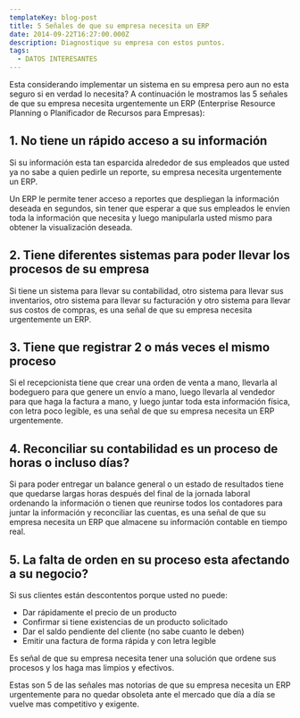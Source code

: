 ```yaml
---
templateKey: blog-post
title: 5 Señales de que su empresa necesita un ERP
date: 2014-09-22T16:27:00.000Z
description: Diagnostique su empresa con estos puntos.
tags:
  - DATOS INTERESANTES
---
```

Esta considerando implementar un sistema en su empresa pero aun no esta seguro si en verdad lo necesita? A continuación le mostramos las 5 señales de que su empresa necesita urgentemente un ERP (Enterprise Resource Planning o Planificador de Recursos para Empresas):



## 1. No tiene un rápido acceso a su información

Si su información esta tan esparcida alrededor de sus empleados que usted ya no sabe a quien pedirle un reporte, su empresa necesita urgentemente un ERP.



Un ERP le permite tener acceso a reportes que despliegan la información deseada en segundos, sin tener que esperar a que sus empleados le envíen toda la información que necesita y luego manipularla usted mismo para obtener la visualización deseada.



## 2. Tiene diferentes sistemas para poder llevar los procesos de su empresa

Si tiene un sistema para llevar su contabilidad, otro sistema para llevar sus inventarios, otro sistema para llevar su facturación y otro sistema para llevar sus costos de compras, es una señal de que su empresa necesita urgentemente un ERP.



## 3. Tiene que registrar 2 o más veces el mismo proceso

Si el recepcionista tiene que crear una orden de venta a mano, llevarla al bodeguero para que genere un envío a mano, luego llevarla al vendedor para que haga la factura a mano, y luego juntar toda esta información física, con letra poco legible, es una señal de que su empresa necesita un ERP urgentemente.



## 4. Reconciliar su contabilidad es un proceso de horas o incluso días?

Si para poder entregar un balance general o un estado de resultados tiene que quedarse largas horas después del final de la jornada laboral ordenando la información o tienen que reunirse todos los contadores para juntar la información y reconciliar las cuentas, es una señal de que su empresa necesita un ERP que almacene su información contable en tiempo real.



## 5. La falta de orden en su proceso esta afectando a su negocio?

Si sus clientes están descontentos porque usted no puede:  



* Dar rápidamente el precio de un producto
* Confirmar si tiene existencias de un producto solicitado
* Dar el saldo pendiente del cliente (no sabe cuanto le deben)
* Emitir una factura de forma rápida y con letra legible

Es señal de que su empresa necesita tener una solución que ordene sus procesos y los haga mas limpios y efectivos.



Estas son 5 de las señales mas notorias de que su empresa necesita un ERP urgentemente para no quedar obsoleta ante el mercado que día a día se vuelve mas competitivo y exigente.
